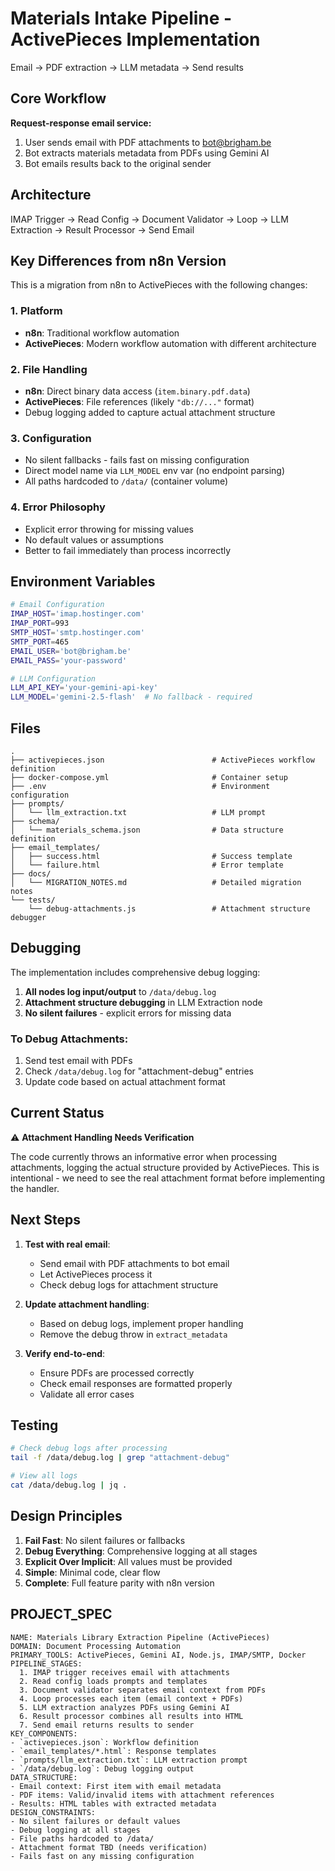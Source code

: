 # Materials Intake Pipeline - ActivePieces Implementation

Email → PDF extraction → LLM metadata → Send results

## Core Workflow

**Request-response email service:**
1. User sends email with PDF attachments to bot@brigham.be
2. Bot extracts materials metadata from PDFs using Gemini AI
3. Bot emails results back to the original sender

## Architecture

IMAP Trigger → Read Config → Document Validator → Loop → LLM Extraction → Result Processor → Send Email

## Key Differences from n8n Version

This is a migration from n8n to ActivePieces with the following changes:

### 1. **Platform**
- **n8n**: Traditional workflow automation
- **ActivePieces**: Modern workflow automation with different architecture

### 2. **File Handling**
- **n8n**: Direct binary data access (`item.binary.pdf.data`)
- **ActivePieces**: File references (likely `"db://..."` format)
- Debug logging added to capture actual attachment structure

### 3. **Configuration**
- No silent fallbacks - fails fast on missing configuration
- Direct model name via `LLM_MODEL` env var (no endpoint parsing)
- All paths hardcoded to `/data/` (container volume)

### 4. **Error Philosophy**
- Explicit error throwing for missing values
- No default values or assumptions
- Better to fail immediately than process incorrectly

## Environment Variables

```bash
# Email Configuration
IMAP_HOST='imap.hostinger.com'
IMAP_PORT=993
SMTP_HOST='smtp.hostinger.com'
SMTP_PORT=465
EMAIL_USER='bot@brigham.be'
EMAIL_PASS='your-password'

# LLM Configuration
LLM_API_KEY='your-gemini-api-key'
LLM_MODEL='gemini-2.5-flash'  # No fallback - required
```

## Files

```
.
├── activepieces.json                        # ActivePieces workflow definition
├── docker-compose.yml                       # Container setup
├── .env                                     # Environment configuration
├── prompts/
│   └── llm_extraction.txt                   # LLM prompt
├── schema/
│   └── materials_schema.json                # Data structure definition
├── email_templates/
│   ├── success.html                         # Success template
│   └── failure.html                         # Error template
├── docs/
│   └── MIGRATION_NOTES.md                   # Detailed migration notes
└── tests/
    └── debug-attachments.js                 # Attachment structure debugger
```

## Debugging

The implementation includes comprehensive debug logging:

1. **All nodes log input/output** to `/data/debug.log`
2. **Attachment structure debugging** in LLM Extraction node
3. **No silent failures** - explicit errors for missing data

### To Debug Attachments:
1. Send test email with PDFs
2. Check `/data/debug.log` for "attachment-debug" entries
3. Update code based on actual attachment format

## Current Status

⚠️ **Attachment Handling Needs Verification**

The code currently throws an informative error when processing attachments, logging the actual structure provided by ActivePieces. This is intentional - we need to see the real attachment format before implementing the handler.

## Next Steps

1. **Test with real email**:
   - Send email with PDF attachments to bot email
   - Let ActivePieces process it
   - Check debug logs for attachment structure

2. **Update attachment handling**:
   - Based on debug logs, implement proper handling
   - Remove the debug throw in `extract_metadata`

3. **Verify end-to-end**:
   - Ensure PDFs are processed correctly
   - Check email responses are formatted properly
   - Validate all error cases

## Testing

```bash
# Check debug logs after processing
tail -f /data/debug.log | grep "attachment-debug"

# View all logs
cat /data/debug.log | jq .
```

## Design Principles

1. **Fail Fast**: No silent failures or fallbacks
2. **Debug Everything**: Comprehensive logging at all stages
3. **Explicit Over Implicit**: All values must be provided
4. **Simple**: Minimal code, clear flow
5. **Complete**: Full feature parity with n8n version

## PROJECT_SPEC
```spec
NAME: Materials Library Extraction Pipeline (ActivePieces)
DOMAIN: Document Processing Automation
PRIMARY_TOOLS: ActivePieces, Gemini AI, Node.js, IMAP/SMTP, Docker
PIPELINE_STAGES:
  1. IMAP trigger receives email with attachments
  2. Read config loads prompts and templates
  3. Document validator separates email context from PDFs
  4. Loop processes each item (email context + PDFs)
  5. LLM extraction analyzes PDFs using Gemini AI
  6. Result processor combines all results into HTML
  7. Send email returns results to sender
KEY_COMPONENTS:
- `activepieces.json`: Workflow definition
- `email_templates/*.html`: Response templates
- `prompts/llm_extraction.txt`: LLM extraction prompt
- `/data/debug.log`: Debug logging output
DATA_STRUCTURE:
- Email context: First item with email metadata
- PDF items: Valid/invalid items with attachment references
- Results: HTML tables with extracted metadata
DESIGN_CONSTRAINTS:
- No silent failures or default values
- Debug logging at all stages
- File paths hardcoded to /data/
- Attachment format TBD (needs verification)
- Fails fast on any missing configuration
```
